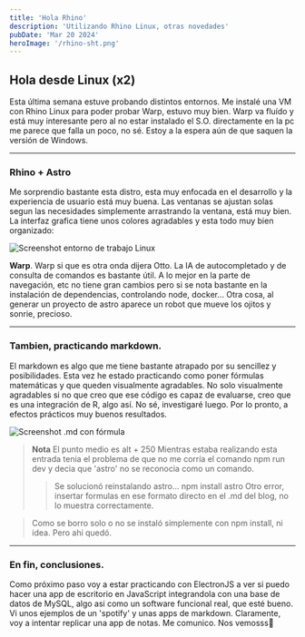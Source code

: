 ```yaml
---
title: 'Hola Rhino'
description: 'Utilizando Rhino Linux, otras novedades'
pubDate: 'Mar 20 2024'
heroImage: '/rhino-sht.png'
---
```


## Hola desde Linux (x2)

Esta última semana estuve probando distintos entornos. Me instalé una VM con Rhino Linux para poder probar Warp, estuvo muy bien. Warp va fluído y está muy interesante pero al no estar instalado el S.O. directamente en la pc me parece que falla un poco, no sé.
Estoy a la espera aún de que saquen la versión de Windows.

---

### Rhino + Astro

Me sorprendio bastante esta distro, esta muy enfocada en el desarrollo y la experiencia de usuario está muy buena. Las ventanas se ajustan solas segun las necesidades simplemente arrastrando la ventana, está muy bien. La interfaz grafica tiene unos colores agradables y esta todo muy bien organizado:

<img src="/rhino-sht.png" alt="Screenshot entorno de trabajo Linux" />

**Warp**.
Warp si que es otra onda dijera Otto. La IA de autocompletado y de consulta de comandos es bastante útil. A lo mejor en la parte de navegación, etc no tiene gran cambios pero si se nota bastante en la instalación de dependencias, controlando node, docker...
Otra cosa, al generar un proyecto de astro aparece un robot que mueve los ojitos y sonrie, precioso.

---

### Tambien, practicando markdown.

El markdown es algo que me tiene bastante atrapado por su sencillez y posibilidades.
Esta vez he estado practicando como poner fórmulas matemáticas y que queden visualmente agradables.
No solo visualmente agradables si no que creo que ese código es capaz de evaluarse, creo que es una integración de R, algo así. No sé, investigaré luego. Por lo pronto, a efectos prácticos muy buenos resultados.

<img src="/baskara.png" alt="Screenshot .md con fórmula" />

>**Nota** 
> El punto medio es alt + 250
> Mientras estaba realizando esta entrada tenia el problema de que no me corría el comando npm run dev y decia que 'astro' no se reconocia como un comando.
>> Se solucionó reinstalando astro... npm install astro
> Otro error, insertar formulas en ese formato directo en el .md del blog, no lo muestra correctamente.

>Como se borro solo o no se instaló simplemente con npm install, ni idea. Pero ahi quedó. 

---

### En fin, conclusiones.

Como próximo paso voy a estar practicando con ElectronJS a ver si puedo hacer una app de escritorio en JavaScript integrandola con una base de datos de MySQL, algo asi como un software funcional real, que esté bueno.
Vi unos ejemplos de un 'spotify' y unas apps de markdown.
Claramente, voy a intentar replicar una app de notas. Me comunico.
Nos vemosss👋

